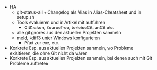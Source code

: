 - HA
  - git-status-all + Changelog als Alias in Alias-Cheatsheet und in setup.sh
  - Tools evaluieren und in Artikel mit aufführen
    - GitKraken, SourceTree, tortoiseGit, unGit etc.
  - alle gitignores aus den aktuellen Projekten sammeln
  - meld, kdiff3 unter Windows konfigurieren
    - Pfad zur exe, etc.
- Konkrete Bsp. aus aktuellen Projekten sammeln, wo Probleme exisitieren, die ohne Git nicht da wären
- Konkrete Bsp. aus aktuellen Projekten sammeln, bei denen auch mit Git Probleme auftreten
